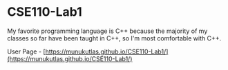# CSE110-Lab1
My favorite programming language is C++ because the majority of my classes so far have been taught in C++, so I'm most comfortable with C++.

User Page - [https://munukutlas.github.io/CSE110-Lab1/](https://munukutlas.github.io/CSE110-Lab1/)